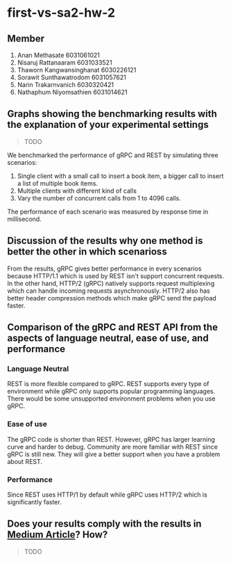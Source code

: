 # first-vs-sa2-hw-2

## Member

1. Anan Methasate 6031061021
2. Nisaruj Rattanaaram 6031033521
3. Thaworn Kangwansinghanat 6030226121
4. Sorawit Sunthawatrodom 6031057621
5. Narin Trakarnvanich 6030320421
6. Nathaphum Niyomsathien 6031014621

## Graphs showing the benchmarking results with the explanation of your experimental settings

> TODO

We benchmarked the performance of gRPC and REST by simulating three scenarios:

1. Single client with a small call to insert a book item, a bigger call to insert a list of multiple book items.
2. Multiple clients with different kind of calls
3. Vary the number of concurrent calls from 1 to 4096 calls.

The performance of each scenario was measured by response time in millisecond.

## Discussion of the results why one method is better the other in which scenarioss

From the results, gRPC gives better performance in every scenarios because HTTP/1.1 which is used by REST isn't support concurrent requests. In the other hand, HTTP/2 (gRPC) natively supports request multiplexing which can handle incoming requests asynchronously. HTTP/2 also has better header compression methods which make gRPC send the payload faster.

## Comparison of the gRPC and REST API from the aspects of language neutral, ease of use, and performance

### Language Neutral

REST is more flexible compared to gRPC. REST supports every type of environment while gRPC only supports popular programming languages. There would be some unsupported environment problems when you use gRPC.

### Ease of use

The gRPC code is shorter than REST. However, gRPC has larger learning curve and harder to debug. Community are more familiar with REST since gRPC is still new. They will give a better support when you have a problem about REST.

### Performance

Since REST uses HTTP/1 by default while gRPC uses HTTP/2 which is significantly faster.

## Does your results comply with the results in [Medium Article](https://medium.com/@bimeshde/grpc-vs-rest-performance-simplified-fd35d01bbd4?)? How?

> TODO
